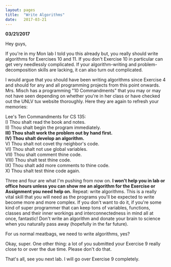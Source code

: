 ```yaml
---
layout: pages
title:  "Write Algorithms"
date:   2017-03-21
---
```


**03/21/2017**

Hey guys,

If you're in my Mon lab I told you this already but, you really should write algorithms for Exercises 10 and 11.
If you don't Exercise 10 in particular can get very needlessly complicated. If your algorithm-writing and problem-decomposition
skills are lacking, it can also turn out complicated.

I would argue that you should have been writing algorithms since Exercise 4 and should for any and all programming projects
from this point onwards. Mrs. Misch has a programming "10 Commandments" that you may or may not have seen depending on whether you're
in her class or have checked out the UNLV tux website thoroughly. Here they are again to refresh your memories:

Lee's Ten Commandments for CS 135: <br>
I) Thou shalt read the book and notes.<br>
II) Thou shalt begin the program immediately.<br>
**III) Thou shalt work the problem out by hand first.**<br>
**IV) Thou shalt develop an algorithm.**<br>
V) Thou shalt not covet thy neighbor's code.<br>
VI) Thou shalt not use global variables.<br>
VII) Thou shalt comment thine code.<br>
VIII) Thou shalt test thine code.<br>
IX) Thou shalt add more comments to thine code.<br>
X) Thou shalt test thine code again.<br>

Three and four are what I'm pushing from now on. **I won't help you in lab or office hours unless you can show me an algorithm
for the Exercise or Assignment you need help on.** Repeat: write algorithms. This is a really vital skill that you will need 
as the programs you'll be expected to write become more and more complex. If you don't want to do it, if you're some kind of 
super programmer that can keep tons of variables, functions, classes and their inner workings and interconnectedness in mind 
all at once, fantastic! Don't write an algorithm and donate your brain to science when you naturally pass away (hopefully in
the far future).

For us normal meatbags, we need to write algorithms, yes?

Okay, super. One other thing: a lot of you submitted your Exercise 9 really close to or over the due time.
Please don't do that.

That's all, see you next lab. I will go over Exercise 9 completely.
